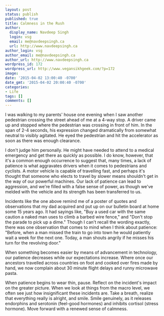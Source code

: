 ```yaml
---
layout: post
status: publish
published: true
title: Calmness in the Rush
author:
  display_name: Navdeep Singh
  login: vsg
  email: me@navdeepsingh.ca
  url: http://www.navdeepsingh.ca
author_login: vsg
author_email: me@navdeepsingh.ca
author_url: http://www.navdeepsingh.ca
wordpress_id: 172
wordpress_url: http://www.vegansikhgeek.com/?p=172
image: 
date: '2015-04-02 13:00:40 -0700'
date_gmt: '2015-04-02 20:00:40 -0700'
categories:
- Life
tags: []
comments: []
---
```

<p>I was walking to my parents' house one evening when I saw another pedestrian crossing the street ahead of me at a 4-way stop. A driver came up and stopped where the pedestrian was crossing in front of him. In the span of 2-4 seconds, his expression changed dramatically from somewhat neutral to visibly agitated. He eyed the pedestrian and hit the accelerator as soon as there was enough clearance.</p>
<p>I don't judge him personally. He might have needed to attend to a medical emergency and get there as quickly as possible. I do know, however, that it's a common enough occurrence to suggest that, many times, a lack of patience is what aggravates drivers when it comes to pedestrians and cyclists. A motor vehicle is capable of travelling fast, and perhaps it's thought that someone who elects to travel by slower means shouldn't get in the way of our powerful machines. Our lack of patience can lead to aggression, and we're filled with a false sense of power, as though we've melded with the vehicle and its strength has been transferred to us.</p>
<p>Incidents like the one above remind me of a poster of quotes and observations that my dad acquired and put up on our bulletin board at home some 15 years ago. It had sayings like, "Buy a used car with the same caution a naked man uses to climb a barbed wire fence," and "Don't stop the parade to pick up a dime." Though I can't recall the wording exactly, there was one observation that comes to mind when I think about patience: "Before, when a man missed the train to go into town he would patiently wait a week for the next one. Today, a man shouts angrily if he misses his turn for the revolving door."</p>
<p>When something becomes easier by means of advancement in technology, our patience decreases while our expectations increase. Where once our ancestors travelled across countries on foot and cooked over fires made by hand, we now complain about 30 minute flight delays and runny microwave pasta.</p>
<p>When patience begins to wear thin, pause. Reflect on the incident's impact on the greater picture. When we look at things from the macro level, we often see just how insignificant these incidents are. Take a breath, realize that everything really is alright, and smile. Smile genuinely, as it releases endorphins and serotonin (feel-good hormones) and inhibits cortisol (stress hormone). Move forward with a renewed sense of calmness.</p>

